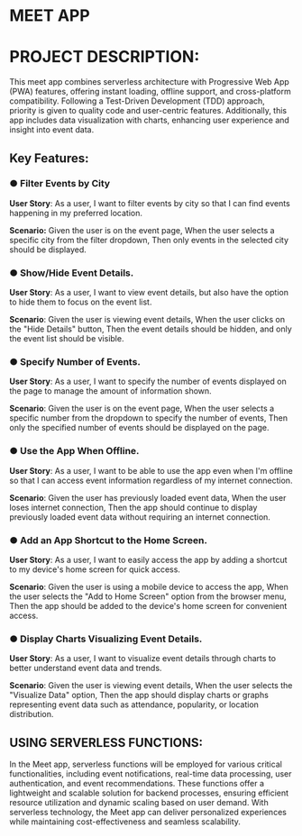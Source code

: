 # MEET APP

# PROJECT DESCRIPTION:
This meet app combines serverless architecture with Progressive Web App (PWA) features, offering instant loading, offline support, and cross-platform compatibility. Following a Test-Driven Development (TDD) approach, priority is given to quality code and user-centric features. Additionally, this app includes data visualization with charts, enhancing user experience and insight into event data.

## Key Features:
### ● Filter Events by City
**User Story**: As a user, I want to filter events by city so that I can find events happening in my preferred location.

**Scenario:**
Given the user is on the event page, When the user selects a specific city from the filter dropdown,  Then only events in the selected city should be displayed.

### ● Show/Hide Event Details. 
**User Story**: As a user, I want to view event details, but also have the option to hide them to focus on the event list.

**Scenario**:
Given the user is viewing event details, When the user clicks on the "Hide Details" button, Then the event details should be hidden, and only the event list should be visible.

### ● Specify Number of Events. 
**User Story**: As a user, I want to specify the number of events displayed on the page to manage the amount of information shown.

**Scenario**:
Given the user is on the event page, When the user selects a specific number from the dropdown to specify the number of events, Then only the specified number of events should be displayed on the page.


### ● Use the App When Offline. 
**User Story**: As a user, I want to be able to use the app even when I'm offline so that I can access event information regardless of my internet connection.

**Scenario**:
Given the user has previously loaded event data, When the user loses internet connection, Then the app should continue to display previously loaded event data without requiring an internet connection.

### ● Add an App Shortcut to the Home Screen. 
**User Story**: As a user, I want to easily access the app by adding a shortcut to my device's home screen for quick access.

**Scenario**:
Given the user is using a mobile device to access the app, When the user selects the "Add to Home Screen" option from the browser menu, Then the app should be added to the device's home screen for convenient access.

### ● Display Charts Visualizing Event Details.
**User Story**: As a user, I want to visualize event details through charts to better understand event data and trends.

**Scenario**:
Given the user is viewing event details, When the user selects the "Visualize Data" option, Then the app should display charts or graphs representing event data such as attendance, popularity, or location distribution.

## USING SERVERLESS FUNCTIONS:
In the Meet app, serverless functions will be employed for various critical functionalities, including event notifications, real-time data processing, user authentication, and event recommendations. These functions offer a lightweight and scalable solution for backend processes, ensuring efficient resource utilization and dynamic scaling based on user demand. With serverless technology, the Meet app can deliver personalized experiences while maintaining cost-effectiveness and seamless scalability.
